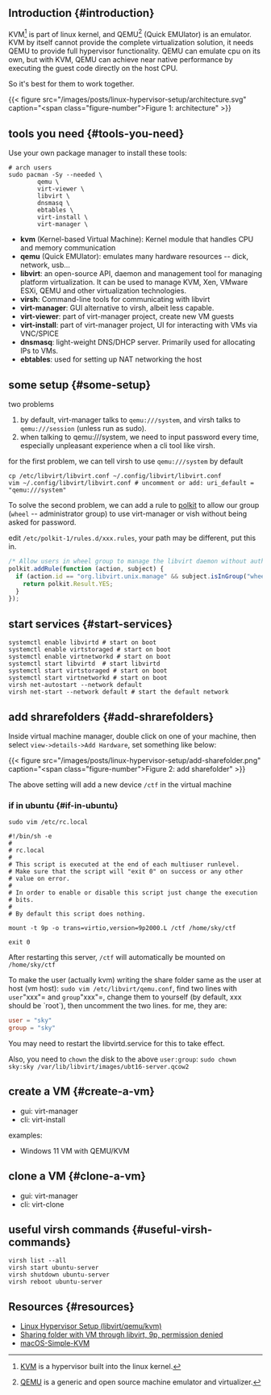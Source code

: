 
## Introduction {#introduction}

KVM[^fn:1] is part of linux kernel, and QEMU[^fn:2] (Quick EMUlator) is an emulator. KVM by itself cannot provide the complete virtualization solution, it needs QEMU to provide full hypervisor functionality. QEMU can emulate cpu on its own, but with KVM, QEMU can achieve near native performance by executing the guest code directly on the host CPU.

So it's best for them to work together.

{{< figure src="/images/posts/linux-hypervisor-setup/architecture.svg" caption="<span class=\"figure-number\">Figure 1: </span>architecture" >}}


## tools you need {#tools-you-need}

Use your own package manager to install these tools:

```shell
# arch users
sudo pacman -Sy --needed \
        qemu \
        virt-viewer \
        libvirt \
        dnsmasq \
        ebtables \
        virt-install \
        virt-manager \
```

-   **kvm** (Kernel-based Virtual Machine): Kernel module that handles CPU and memory communication
-   **qemu** (Quick EMUlator): emulates many hardware resources -- dick, network, usb...
-   **libvirt**: an open-source API, daemon and management tool for managing platform virtualization. It can be used to manage KVM, Xen, VMware ESXi, QEMU and other virtualization technologies.
-   **virsh**: Command-line tools for communicating with libvirt
-   **virt-manager**: GUI alternative to virsh, albeit less capable.
-   **virt-viewer**: part of virt-manager project, create new VM guests
-   **virt-install**: part of virt-manager project, UI for interacting with VMs via VNC/SPICE
-   **dnsmasq**: light-weight DNS/DHCP server. Primarily used for allocating IPs to VMs.
-   **ebtables**: used for setting up NAT networking the host


## some setup {#some-setup}

two problems

1.  by default, virt-manager talks to `qemu:///system`, and virsh talks to `qemu:///session` (unless run as sudo).
2.  when talking to qemu:///system, we need to input password every time, especially unpleasant experience when a cli tool like virsh.

for the first problem, we can tell virsh to use `qemu:///system` by default

```shell
cp /etc/libvirt/libvirt.conf ~/.config/libvirt/libvirt.conf
vim ~/.config/libvirt/libvirt.conf # uncomment or add: uri_default = "qemu:///system"
```

To solve the second problem, we can add a rule to [polkit](https://wiki.archlinux.org/index.php/Polkit) to allow our group (`wheel` -- administrator group) to use virt-manager or vish without being asked for password.

edit `/etc/polkit-1/rules.d/xxx.rules`, your path may be different, put this in.

```js
/* Allow users in wheel group to manage the libvirt daemon without authentication */
polkit.addRule(function (action, subject) {
  if (action.id == "org.libvirt.unix.manage" && subject.isInGroup("wheel")) {
    return polkit.Result.YES;
  }
});
```


## start services {#start-services}

```shell
systemctl enable libvirtd # start on boot
systemctl enable virtstoraged # start on boot
systemctl enable virtnetworkd # start on boot
systemctl start libvirtd  # start libvirtd
systemctl start virtstoraged # start on boot
systemctl start virtnetworkd # start on boot
virsh net-autostart --network default
virsh net-start --network default # start the default network
```


## add shrarefolders {#add-shrarefolders}

Inside virtual machine manager, double click on one of your machine, then select `view->details->Add Hardware`, set something like below:

{{< figure src="/images/posts/linux-hypervisor-setup/add-sharefolder.png" caption="<span class=\"figure-number\">Figure 2: </span>add sharefolder" >}}

The above setting will add a new device `/ctf` in the virtual machine


### if in ubuntu {#if-in-ubuntu}

`sudo vim /etc/rc.local`

```shell
#!/bin/sh -e
#
# rc.local
#
# This script is executed at the end of each multiuser runlevel.
# Make sure that the script will "exit 0" on success or any other
# value on error.
#
# In order to enable or disable this script just change the execution
# bits.
#
# By default this script does nothing.

mount -t 9p -o trans=virtio,version=9p2000.L /ctf /home/sky/ctf

exit 0
```

After restarting this server, `/ctf` will automatically be mounted on `/home/sky/ctf`

To make the user (actually kvm) writing the share folder same as the user at host (vm host):
`sudo vim /etc/libvirt/qemu.conf`, find two lines with `user`"xxx"= and `group`"xxx"=, change them to yourself (by default, xxx should be \`root\`), then uncomment the two lines. for me, they are:

```conf
user = "sky"
group = "sky"
```

You may need to restart the libvirtd.service for this to take effect.

Also, you need to `chown` the disk to the above `user:group`: `sudo chown sky:sky /var/lib/libvirt/images/ubt16-server.qcow2`


## create a VM {#create-a-vm}

-   gui: virt-manager
-   cli: virt-install

examples:

-   Windows 11 VM with QEMU/KVM


## clone a VM {#clone-a-vm}

-   gui: virt-manager
-   cli: virt-clone


## useful virsh commands {#useful-virsh-commands}

```shell
virsh list --all
virsh start ubuntu-server
virsh shutdown ubuntu-server
virsh reboot ubuntu-server
```


## Resources {#resources}

-   [Linux Hypervisor Setup (libvirt/qemu/kvm)](https://octetz.com/docs/2020/2020-05-06-linux-hypervisor-setup/)
-   [Sharing folder with VM through libvirt, 9p, permission denied](https://askubuntu.com/questions/548208/sharing-folder-with-vm-through-libvirt-9p-permission-denied)
-   [macOS-Simple-KVM](https://github.com/foxlet/macOS-Simple-KVM)

[^fn:1]: [KVM](https://wiki.archlinux.org/title/KVM) is a hypervisor built into the linux kernel.
[^fn:2]: [QEMU](https://wiki.qemu.org/) is a generic and open source machine emulator and virtualizer.
